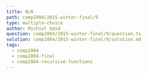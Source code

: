 ```yaml
---
title: N/A
path: comp2804/2015-winter-final/9
type: multiple-choice
author: Michiel Smid
question: comp2804/2015-winter-final/9/question.ts
solution: comp2804/2015-winter-final/9/solution.md
tags:
  - comp2804
  - comp2804-final
  - comp2804-recursive-functions
---
```

